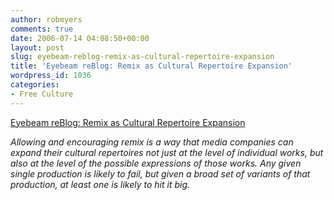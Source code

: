 ```yaml
---
author: robmyers
comments: true
date: 2006-07-14 04:08:50+00:00
layout: post
slug: eyebeam-reblog-remix-as-cultural-repertoire-expansion
title: 'Eyebeam reBlog: Remix as Cultural Repertoire Expansion'
wordpress_id: 1036
categories:
- Free Culture
---
```


[Eyebeam reBlog: Remix as Cultural Repertoire Expansion](http://www.eyebeam.org/reblog/archives/2006/07/remix_as_cultural_repertoire_exp.html)  
  
_Allowing and encouraging remix is a way that media companies can expand their cultural repertoires not just at the level of individual works, but also at the level of the possible expressions of those works. Any given single production is likely to fail, but given a broad set of variants of that production, at least one is likely to hit it big._  


